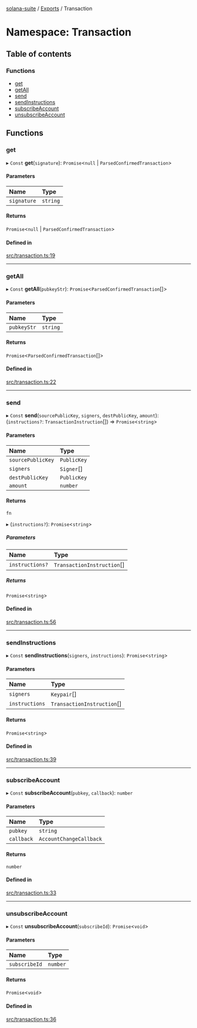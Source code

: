 [solana-suite](../README.md) / [Exports](../modules.md) / Transaction

# Namespace: Transaction

## Table of contents

### Functions

- [get](Transaction.md#get)
- [getAll](Transaction.md#getall)
- [send](Transaction.md#send)
- [sendInstructions](Transaction.md#sendinstructions)
- [subscribeAccount](Transaction.md#subscribeaccount)
- [unsubscribeAccount](Transaction.md#unsubscribeaccount)

## Functions

### get

▸ `Const` **get**(`signature`): `Promise`<``null`` \| `ParsedConfirmedTransaction`\>

#### Parameters

| Name | Type |
| :------ | :------ |
| `signature` | `string` |

#### Returns

`Promise`<``null`` \| `ParsedConfirmedTransaction`\>

#### Defined in

[src/transaction.ts:19](https://github.com/fukaoi/solana-suite/blob/500107f/src/transaction.ts#L19)

___

### getAll

▸ `Const` **getAll**(`pubkeyStr`): `Promise`<`ParsedConfirmedTransaction`[]\>

#### Parameters

| Name | Type |
| :------ | :------ |
| `pubkeyStr` | `string` |

#### Returns

`Promise`<`ParsedConfirmedTransaction`[]\>

#### Defined in

[src/transaction.ts:22](https://github.com/fukaoi/solana-suite/blob/500107f/src/transaction.ts#L22)

___

### send

▸ `Const` **send**(`sourcePublicKey`, `signers`, `destPublicKey`, `amount`): (`instructions?`: `TransactionInstruction`[]) => `Promise`<`string`\>

#### Parameters

| Name | Type |
| :------ | :------ |
| `sourcePublicKey` | `PublicKey` |
| `signers` | `Signer`[] |
| `destPublicKey` | `PublicKey` |
| `amount` | `number` |

#### Returns

`fn`

▸ (`instructions?`): `Promise`<`string`\>

##### Parameters

| Name | Type |
| :------ | :------ |
| `instructions?` | `TransactionInstruction`[] |

##### Returns

`Promise`<`string`\>

#### Defined in

[src/transaction.ts:56](https://github.com/fukaoi/solana-suite/blob/500107f/src/transaction.ts#L56)

___

### sendInstructions

▸ `Const` **sendInstructions**(`signers`, `instructions`): `Promise`<`string`\>

#### Parameters

| Name | Type |
| :------ | :------ |
| `signers` | `Keypair`[] |
| `instructions` | `TransactionInstruction`[] |

#### Returns

`Promise`<`string`\>

#### Defined in

[src/transaction.ts:39](https://github.com/fukaoi/solana-suite/blob/500107f/src/transaction.ts#L39)

___

### subscribeAccount

▸ `Const` **subscribeAccount**(`pubkey`, `callback`): `number`

#### Parameters

| Name | Type |
| :------ | :------ |
| `pubkey` | `string` |
| `callback` | `AccountChangeCallback` |

#### Returns

`number`

#### Defined in

[src/transaction.ts:33](https://github.com/fukaoi/solana-suite/blob/500107f/src/transaction.ts#L33)

___

### unsubscribeAccount

▸ `Const` **unsubscribeAccount**(`subscribeId`): `Promise`<`void`\>

#### Parameters

| Name | Type |
| :------ | :------ |
| `subscribeId` | `number` |

#### Returns

`Promise`<`void`\>

#### Defined in

[src/transaction.ts:36](https://github.com/fukaoi/solana-suite/blob/500107f/src/transaction.ts#L36)
